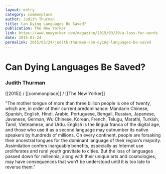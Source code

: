 ```yaml
---
layout: entry
category: commonplace
author: Judith Thurman
title: Can Dying Languages Be Saved?
publication: The New Yorker
link: https://www.newyorker.com/magazine/2015/03/30/a-loss-for-words
date: 2015-03-24
permalink: 2015/03/24/judith-thurman-can-dying-languages-be-saved
---
```


# Can Dying Languages Be Saved?

### Judith Thurman

[[2015]] / [[commonplace]] / [[The New Yorker]]

"The mother tongue of more than three billion people is one of twenty, which are, in order of their current predominance: Mandarin Chinese, Spanish, English, Hindi, Arabic, Portuguese, Bengali, Russian, Japanese, Javanese, German, Wu Chinese, Korean, French, Telugu, Marathi, Turkish, Tamil, Vietnamese, and Urdu. English is the lingua franca of the digital age, and those who use it as a second language may outnumber its native speakers by hundreds of millions. On every continent, people are forsaking their ancestral tongues for the dominant language of their region’s majority. Assimilation confers inarguable benefits, especially as Internet use proliferates and rural youth gravitate to cities. But the loss of languages passed down for millennia, along with their unique arts and cosmologies, may have consequences that won’t be understood until it is too late to reverse them."
 
 
